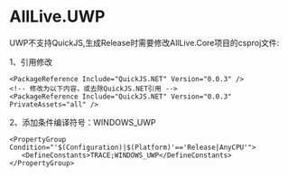 # AllLive.UWP


UWP不支持QuickJS,生成Release时需要修改AllLive.Core项目的csproj文件:

1、引用修改

```
<PackageReference Include="QuickJS.NET" Version="0.0.3" />
<!-- 修改为以下内容，或去除QuickJS.NET引用 -->
<PackageReference Include="QuickJS.NET" Version="0.0.3" PrivateAssets="all" />
```

2、添加条件编译符号：WINDOWS_UWP

```
<PropertyGroup Condition="'$(Configuration)|$(Platform)'=='Release|AnyCPU'">
   <DefineConstants>TRACE;WINDOWS_UWP</DefineConstants>
</PropertyGroup>
```
